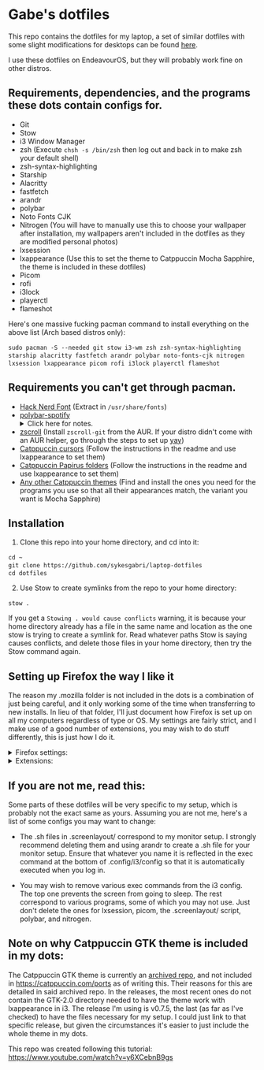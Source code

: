 # Gabe's dotfiles

This repo contains the dotfiles for my laptop, a set of similar dotfiles with some slight modifications for desktops can be found [here](https://github.com/sykesgabri/dotfiles).

I use these dotfiles on EndeavourOS, but they will probably work fine on other distros.

## Requirements, dependencies, and the programs these dots contain configs for.

- Git
- Stow
- i3 Window Manager
- zsh (Execute `chsh -s /bin/zsh` then log out and back in to make zsh your default shell)
- zsh-syntax-highlighting
- Starship
- Alacritty
- fastfetch
- arandr
- polybar
- Noto Fonts CJK
- Nitrogen (You will have to manually use this to choose your wallpaper after installation, my wallpapers aren't included in the dotfiles as they are modified personal photos)
- lxsession
- lxappearance (Use this to set the theme to Catppuccin Mocha Sapphire, the theme is included in these dotfiles)
- Picom
- rofi
- i3lock
- playerctl
- flameshot

Here's one massive fucking pacman command to install everything on the above list (Arch based distros only):
```
sudo pacman -S --needed git stow i3-wm zsh zsh-syntax-highlighting starship alacritty fastfetch arandr polybar noto-fonts-cjk nitrogen lxsession lxappearance picom rofi i3lock playerctl flameshot
```

## Requirements you can't get through pacman.

- [Hack Nerd Font](https://github.com/ryanoasis/nerd-fonts/releases/download/v3.2.1/Hack.zip) (Extract in `/usr/share/fonts`)
- [polybar-spotify](https://github.com/PrayagS/polybar-spotify) <details><summary>Click here for notes.</summary><br>A Polybar module that provides Spotify status and controls, my Polybar config expects it to be in ~/github/, if you clone this repo somewhere else, you'll have to change the path in .config/polybar/config.ini. If you use a player other than Spotify, you can change where it pulls its status from in get_spotify_status.sh, my own one is set to "chromium" for Tidal-HiFi.</details>
- [zscroll](https://github.com/noctuid/zscroll) (Install `zscroll-git` from the AUR. If your distro didn't come with an AUR helper, go through the steps to set up [yay](https://github.com/Jguer/yay))
- [Catppuccin cursors](https://github.com/catppuccin/cursors) (Follow the instructions in the readme and use lxappearance to set them)
- [Catppuccin Papirus folders](https://github.com/catppuccin/papirus-folders) (Follow the instructions in the readme and use lxappearance to set them)
- [Any other Catppuccin themes](https://catppuccin.com/ports) (Find and install the ones you need for the programs you use so that all their appearances match, the variant you want is Mocha Sapphire)

## Installation

1. Clone this repo into your home directory, and cd into it:
```
cd ~
git clone https://github.com/sykesgabri/laptop-dotfiles
cd dotfiles
```
2. Use Stow to create symlinks from the repo to your home directory:
```
stow .
```

If you get a `Stowing . would cause conflicts` warning, it is because your home directory already has a file in the same name and location as the one stow is trying to create a symlink for. Read whatever paths Stow is saying causes conflicts, and delete those files in your home directory, then try the Stow command again.

## Setting up Firefox the way I like it

The reason my .mozilla folder is not included in the dots is a combination of just being careful, and it only working some of the time when transferring to new installs. In lieu of that folder, I'll just document how Firefox is set up on all my computers regardless of type or OS. My settings are fairly strict, and I make use of a good number of extensions, you may wish to do stuff differently, this is just how I do it.

<details>
<summary>Firefox settings:</summary><br>

### General

<img src="assets/general1.png"><br>
<img src="assets/general2.png"><br>
<img src="assets/general3.png"><br>
<img src="assets/general4.png">

### Home

<img src="assets/home1.png">

### Search

<img src="assets/search1.png">

### Privacy & Security

<img src="assets/prisec1.png"><br>
<img src="assets/prisec2.png"><br>
<img src="assets/prisec3.png"><br>
<img src="assets/prisec4.png">

Set all permissions to auto disallow (you can still manually enable them on a per site basis when needed), and autoplay to block audio and video.

No syncing, no importing from previous browser, set Firefox to default browser.

</details>

<details>
<summary>Extensions:</summary><br>

- [uBlock Origin](https://addons.mozilla.org/en-GB/firefox/addon/ublock-origin/)
- [SponsorBlock](https://addons.mozilla.org/en-GB/firefox/addon/sponsorblock/) (All categories set to manual skip, highlights, chapters, and muted segments turned off)
- [Return YouTube Dislike](https://addons.mozilla.org/en-GB/firefox/addon/return-youtube-dislikes/) (Neon ratio bar and thumbs)
- [Unhook](https://addons.mozilla.org/en-GB/firefox/addon/youtube-recommended-videos/) <br> <img src="assets/unhook1.png"><br><img src="assets/unhook2.png"><br>
- [Violentmonkey](https://addons.mozilla.org/en-GB/firefox/addon/violentmonkey/) (List of userscripts below)
- [Fastforward](https://addons.mozilla.org/en-GB/firefox/addon/fastforwardteam/)
- [User-Agent Switcher and Manager](https://addons.mozilla.org/en-GB/firefox/addon/user-agent-string-switcher/)
- [YouTube Volume Normalizer](https://addons.mozilla.org/en-GB/firefox/addon/youtube-volume-normalizer/)
- [Stylus](https://addons.mozilla.org/en-GB/firefox/addon/styl-us/) (List of themes below)
- [Wayback Machine](https://addons.mozilla.org/en-GB/firefox/addon/wayback-machine_new)
- [Turn Off the Lights](https://addons.mozilla.org/en-GB/firefox/addon/turn-off-the-lights/)
- [Firefox Color](https://addons.mozilla.org/en-GB/firefox/addon/firefox-color) (Used to apply [Catppuccin](https://github.com/catppuccin/firefox) to Firefox)
- [TOSDR](https://addons.mozilla.org/en-GB/firefox/addon/terms-of-service-didnt-read/)
- [TTV LOL PRO](https://addons.mozilla.org/en-GB/firefox/addon/ttv-lol-pro/)
- [No Dumb TLDs](https://addons.mozilla.org/en-GB/firefox/addon/no-dumb-tld-s/)

Userscripts:
- [YouTube Shorts Redirect](https://greasyfork.org/en/scripts/439993-youtube-shorts-redirect)
- [Twitch Auto Channel Points Claimer](https://greasyfork.org/en/scripts/392348-twitch-auto-channel-points-claimer)
- [Restore YouTube Username](https://greasyfork.org/en/scripts/468740-restore-youtube-username-from-handle-to-custom)
- [YouTube JS Engine Tamer](https://greasyfork.org/en/scripts/473972-youtube-js-engine-tamer)

Userstyles:
- [Arch Wiki Catppuccin](https://github.com/catppuccin/userstyles/tree/main/styles/arch-wiki)
- [Canvas LMS Catppuccin](https://github.com/catppuccin/userstyles/tree/main/styles/canvas-lms)
- [ChatGPT Catppuccin](https://github.com/catppuccin/userstyles/tree/main/styles/chatgpt)
- [DuckDuckGo Catppuccin](https://github.com/catppuccin/userstyles/tree/main/styles/duckduckgo)
- [Github Catppuccin](https://github.com/catppuccin/userstyles/tree/main/styles/github)
- [Gmail Catppuccin](https://github.com/catppuccin/userstyles/tree/main/styles/gmail)
- [Google Catppuccin](https://github.com/catppuccin/userstyles/tree/main/styles/google)
- [Modrinth Catppuccin](https://github.com/catppuccin/userstyles/tree/main/styles/modrinth)
- [Reddit Catppuccin](https://github.com/catppuccin/userstyles/tree/main/styles/reddit)
- [Stylus Catppuccin](https://github.com/catppuccin/userstyles/tree/main/styles/stylus)
- [Twitch Catppuccin](https://github.com/catppuccin/userstyles/tree/main/styles/twitch)
- [WhatsApp Web Catppuccin](https://github.com/catppuccin/userstyles/tree/main/styles/whatsapp-web)
- [Wikipedia Catppuccin](https://github.com/catppuccin/userstyles/tree/main/styles/wikipedia)
- [YouTube Catppuccin](https://github.com/catppuccin/userstyles/tree/main/styles/youtube)

All Catppuccin variants are Mocha Sapphire.

</details>

## If you are not me, read this:

Some parts of these dotfiles will be very specific to my setup, which is probably not the exact same as yours. Assuming you are not me, here's a list of some configs you may want to change:

- The .sh files in .screenlayout/ correspond to my monitor setup. I strongly recommend deleting them and using arandr to create a .sh file for your monitor setup. Ensure that whatever you name it is reflected in the exec command at the bottom of .config/i3/config so that it is automatically executed when you log in.

- You may wish to remove various exec commands from the i3 config. The top one prevents the screen from going to sleep. The rest correspond to various programs, some of which you may not use. Just don't delete the ones for lxsession, picom, the .screenlayout/ script, polybar, and nitrogen.

## Note on why Catppuccin GTK theme is included in my dots:

The Catppuccin GTK theme is currently an [archived repo](https://github.com/catppuccin/gtk), and not included in https://catppuccin.com/ports as of writing this. Their reasons for this are detailed in said archived repo. In the releases, the most recent ones do not contain the GTK-2.0 directory needed to have the theme work with lxappearance in i3. The release I'm using is v0.7.5, the last (as far as I've checked) to have the files necessary for my setup. I could just link to that specific release, but given the circumstances it's easier to just include the whole theme in my dots.

This repo was created following this tutorial: https://www.youtube.com/watch?v=y6XCebnB9gs
